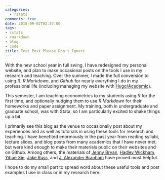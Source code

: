 ```yaml
---
categories:
  - rstats
comments: true
date: 2018-09-02T02:57:00
tags:
- rstats
- rmarkdown
- blog
- code
title: Test Post Please Don't Ignore
---
```


With the new school year in full swing, I have redesigned my personal website, and plan to make occasional posts on the tools I use in my research and teaching. Over the summer, I made the full conversion to using *R*, *R Markdown*, and *Github* for nearly everything I do in my professional life (including managing my website with [Hugo/Academic](https://github.com/gcushen/hugo-academic/)). 

This semester, I am teaching econometrics to my students using *R* for the first time, and optionally nudging them to use *R Markdown* for their homeworks and paper assignment. My training, both in undergraduate and graduate school, was with Stata, so I am particularly excited to shake things up a bit. 

I primarily see this blog as the venue to occasionally post about my experiences and as well as tutorials in using these tools for research and teaching. I have benefited enormously in the past year from reading syllabi, lecture slides, and blog posts from many academics that I have never met, but were kind enough to make their materials public on their websites and on Github. Among others, the materials of [Jenny Bryan](http://stat545.com/), [Hadley Wickham](http://r4ds.had.co.nz/), [Yihue Xie](https://bookdown.org/yihui/rmarkdown/), [Jake Russ](jakeruss.com/cheatsheets/stargazer), and [J. Alexander Branham](https://github.com/jabranham/) have proved most helpful. 

I hope to do my small part to spread word about these useful tools and post examples I use in class or in my research here. 
